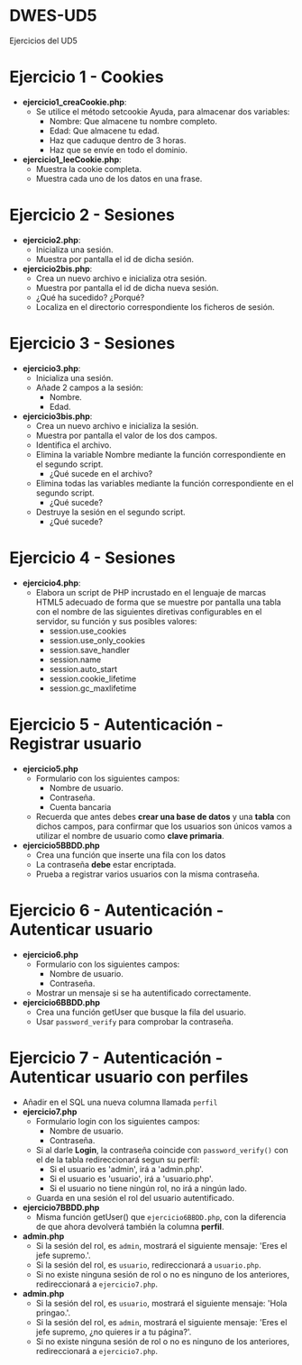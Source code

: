 # DWES-UD5
Ejercicios del UD5

# Ejercicio 1 - Cookies
 - **ejercicio1_creaCookie.php**:
   - Se utilice el método setcookie Ayuda, para almacenar dos variables:
     - Nombre: Que almacene tu nombre completo.
     - Edad: Que almacene tu edad.
     - Haz que caduque dentro de 3 horas.
     - Haz que se envíe en todo el dominio.
 - **ejercicio1_leeCookie.php**:
   - Muestra la cookie completa.
   - Muestra cada uno de los datos en una frase.

# Ejercicio 2 - Sesiones
 - **ejercicio2.php**:
   - Inicializa una sesión.
   - Muestra por pantalla el id de dicha sesión.
 - **ejercicio2bis.php**:
   - Crea un nuevo archivo e inicializa otra sesión.
   - Muestra por pantalla el id de dicha nueva sesión.
   - ¿Qué ha sucedido? ¿Porqué?
   - Localiza en el directorio correspondiente los ficheros de sesión.

# Ejercicio 3 - Sesiones
 - **ejercicio3.php**:
   - Inicializa una sesión.
   - Añade 2 campos a la sesión:
     - Nombre.
     - Edad.
 - **ejercicio3bis.php**:
   - Crea un nuevo archivo e inicializa la sesión.
   - Muestra por pantalla el valor de los dos campos.
   - Identifica el archivo.
   - Elimina la variable Nombre mediante la función correspondiente en el segundo script.
     - ¿Qué sucede en el archivo?
   - Elimina todas las variables mediante la función correspondiente en el segundo script.
     - ¿Qué sucede?
   - Destruye la sesión en el segundo script.
     - ¿Qué sucede?
 
# Ejercicio 4 - Sesiones
 - **ejercicio4.php**:
   - Elabora un script de PHP incrustado en el lenguaje de marcas HTML5 adecuado de forma que se muestre por pantalla una tabla con el nombre de las siguientes diretivas configurables en el servidor, su función y sus posibles valores:
     - session.use_cookies
     - session.use_only_cookies
     - session.save_handler
     - session.name
     - session.auto_start
     - session.cookie_lifetime
     - session.gc_maxlifetime

# Ejercicio 5 - Autenticación - Registrar usuario
  - **ejercicio5.php**
    - Formulario con los siguientes campos: 
      - Nombre de usuario.
      - Contraseña.
      - Cuenta bancaria
    - Recuerda que antes debes **crear una base de datos** y una **tabla** con dichos campos, para confirmar que los usuarios son únicos vamos a utilizar el nombre de usuario como **clave primaria**.
  - **ejercicio5BBDD.php**
    - Crea una función que inserte una fila con los datos
    - La contraseña **debe** estar encriptada.
    - Prueba a registrar varios usuarios con la misma contraseña.

# Ejercicio 6 - Autenticación - Autenticar usuario
  - **ejercicio6.php**
    - Formulario con los siguientes campos: 
      - Nombre de usuario.
      - Contraseña.
    - Mostrar un mensaje si se ha autentificado correctamente. 
  - **ejercicio6BBDD.php**
    - Crea una función getUser que busque la fila del usuario.
    - Usar `password_verify` para comprobar la contraseña.

# Ejercicio 7 - Autenticación - Autenticar usuario con perfiles
  - Añadir en el SQL una nueva columna llamada `perfil` 
  - **ejercicio7.php**
    - Formulario login con los siguientes campos: 
      - Nombre de usuario.
      - Contraseña. 
    - Si al darle **Login**, la contraseña coincide con `password_verify()` con el de la tabla redireccionará segun su perfil:
      - Si el usuario es 'admin', irá a 'admin.php'.
      - Si el usuario es 'usuario', irá a 'usuario.php'.
      - Si el usuario no tiene ningún rol, no irá a ningún lado.
    - Guarda en una sesión el rol del usuario autentificado. 
  - **ejercicio7BBDD.php**
    - Misma función getUser() que `ejercicio6BBDD.php`, con la diferencia de que ahora devolverá también la columna **perfil**.
  - **admin.php**
    - Si la sesión del rol, es `admin`, mostrará el siguiente mensaje: 'Eres el jefe supremo.'.
    - Si la sesión del rol, es `usuario`, redireccionará a `usuario.php`.
    - Si no existe ninguna sesión de rol o no es ninguno de los anteriores, redireccionará a `ejercicio7.php`.
  - **admin.php**
    - Si la sesión del rol, es `usuario`, mostrará el siguiente mensaje: 'Hola pringao.'.
    - Si la sesión del rol, es `admin`, mostrará el siguiente mensaje: 'Eres el jefe supremo, ¿no quieres ir a tu página?'.
    - Si no existe ninguna sesión de rol o no es ninguno de los anteriores, redireccionará a `ejercicio7.php`.
   
